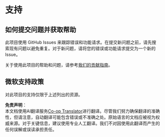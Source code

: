 <!--
CO_OP_TRANSLATOR_METADATA:
{
  "original_hash": "c9d207ff77b4bb46e46dc2b607a8ec1a",
  "translation_date": "2025-08-23T22:18:28+00:00",
  "source_file": "SUPPORT.md",
  "language_code": "zh"
}
-->
# 支持

## 如何提交问题并获取帮助  

此项目使用 GitHub Issues 来跟踪错误和功能请求。在提交新问题之前，请先搜索现有问题以避免重复。对于新问题，请将您的错误或功能请求提交为一个新的 Issue。

关于使用此项目的帮助和问题，请参考[我们的贡献指南](CONTRIBUTING.md)。

## 微软支持政策  

对此项目的支持仅限于上述列出的资源。

**免责声明**：  
本文档使用AI翻译服务[Co-op Translator](https://github.com/Azure/co-op-translator)进行翻译。尽管我们努力确保翻译的准确性，但请注意，自动翻译可能包含错误或不准确之处。原始语言的文档应被视为权威来源。对于关键信息，建议使用专业人工翻译。我们不对因使用此翻译而产生的任何误解或误读承担责任。